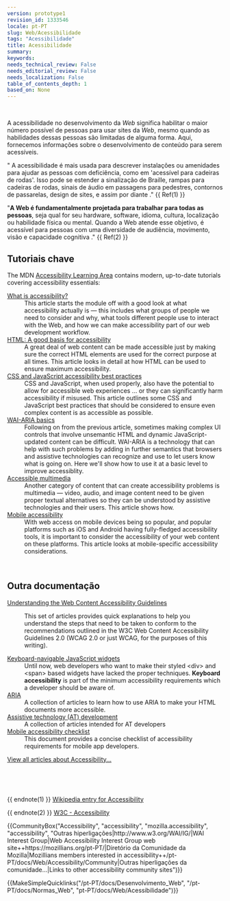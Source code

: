 ```yaml
---
version: prototype1
revision_id: 1333546
locale: pt-PT
slug: Web/Acessibilidade
tags: "Acessibilidade"
title: Acessibilidade
summary: 
keywords: 
needs_technical_review: False
needs_editorial_review: False
needs_localization: False
table_of_contents_depth: 1
based_on: None
---
```

<p>&nbsp;</p>

<p>A acessibilidade no desenvolvimento da <em>Web</em> significa habilitar o maior número possível de pessoas para usar sites da <em>Web</em>, mesmo quando as habilidades dessas pessoas são limitadas de alguma forma. Aqui, fornecemos informações sobre o desenvolvimento de conteúdo para serem acessíveis<span class="seoSummary">.</span></p>

<p>" A acessibilidade é mais usada para descrever instalações ou amenidades para ajudar as pessoas com deficiência, como em 'acessível para cadeiras de rodas'. Isso pode se estender a sinalização de Braille, rampas para cadeiras de rodas, sinais de áudio em passagens para pedestres, contornos de passarelas, design de sites, e assim por diante ." {{ Ref(1) }}</p>

<p>"<strong>A Web é fundamentalmente projetada para trabalhar para todas as pessoas</strong>, seja qual for seu hardware, software, idioma, cultura, localização ou habilidade física ou mental. Quando a Web atende esse objetivo, é acessível para pessoas com uma diversidade de audiência, movimento, visão e capacidade cognitiva ." {{ Ref(2) }}</p>

<div class="cleared topicpage-table">
<div class="section">
<h2 class="Key_accessibility_tutorials" id="Key_accessibility_tutorials" name="Key_accessibility_tutorials">Tutoriais chave</h2>

<p>The MDN <a href="/en-US/docs/Learn/Accessibility">Accessibility Learning Area</a> contains modern, up-to-date tutorials covering accessibility essentials:</p>

<dl>
 <dt><a href="/en-US/docs/Learn/Accessibility/What_is_accessibility">What is accessibility?</a></dt>
 <dd>This article starts the module off with a good look at what accessibility actually is — this includes what groups of people we need to consider and why, what tools different people use to interact with the Web, and how we can make accessibility part of our web development workflow.</dd>
 <dt><a href="/en-US/docs/Learn/Accessibility/HTML">HTML: A good basis for accessibility</a></dt>
 <dd>A great deal of web content can be made accessible just by making sure the correct HTML elements are used for the correct purpose at all times. This article looks in detail at how HTML can be used to ensure maximum accessibility.</dd>
 <dt><a href="/en-US/docs/Learn/Accessibility/CSS_and_JavaScript">CSS and JavaScript accessibility best practices</a></dt>
 <dd>CSS and JavaScript, when used properly, also have the potential to allow for accessible web experiences ... or they can significantly harm accessibility if misused. This article outlines some CSS and JavaScript best practices that should be considered to ensure even complex content is as accessible as possible.</dd>
 <dt><a href="/en-US/docs/Learn/Accessibility/WAI-ARIA_basics">WAI-ARIA basics</a></dt>
 <dd>Following on from the previous article, sometimes making complex UI controls that involve unsemantic HTML and dynamic JavaScript-updated content can be difficult. WAI-ARIA is a technology that can help with such problems by adding in further semantics that browsers and assistive technologies can recognize and use to let users know what is going on. Here we'll show how to use it at a basic level to improve accessiblity.</dd>
 <dt><a href="/en-US/docs/Learn/Accessibility/Multimedia">Accessible multimedia</a></dt>
 <dd>Another category of content that can create accessibility problems is multimedia — video, audio, and image content need to be given proper textual alternatives so they can be understood by assistive technologies and their users. This article shows how.</dd>
 <dt><a href="/en-US/docs/Learn/Accessibility/Mobile">Mobile accessibility</a></dt>
 <dd>With web access on mobile devices being so popular, and popular platforms such as iOS and Android having fully-fledged accessibility tools, it is important to consider the accessibility of your web content on these platforms. This article looks at mobile-specific accessibility considerations.</dd>
</dl>

<p>&nbsp;</p>
</div>

<div class="section">
<h2 class="Other_documentation" id="Other_documentation" name="Other_documentation">Outra documentação</h2>

<dl>
 <dt><a href="/en-US/docs/Web/Accessibility/Understanding_WCAG">Understanding the Web Content Accessibility Guidelines</a></dt>
 <dd>
 <p>This set of articles provides quick explanations to help you understand the steps that need to be taken to conform to the recommendations outlined in the W3C Web Content Accessibility Guidelines 2.0 (WCAG 2.0 or just WCAG, for the purposes of this writing).</p>
 </dd>
 <dt><a href="/en/Accessibility/Keyboard-navigable_JavaScript_widgets" title="en/Accessibility/Keyboard-navigable JavaScript widgets">Keyboard-navigable JavaScript widgets</a></dt>
 <dd>Until now, web developers who want to make their styled &lt;div&gt; and &lt;span&gt; based widgets have lacked the proper techniques. <strong>Keyboard accessibility</strong> is part of the minimum accessibility requirements which a developer should be aware of.</dd>
 <dt><a href="/en-US/docs/Accessibility/ARIA" title="/en-US/docs/Accessibility/ARIA">ARIA</a></dt>
 <dd>A collection of articles to learn how to use ARIA to make your HTML documents more accessible.</dd>
 <dt><a href="/en-US/docs/Accessibility/AT_Development" title="AT Development">Assistive technology (AT) development</a></dt>
 <dd>A collection of articles intended for AT developers</dd>
 <dt><a href="/en-US/docs/Web/Accessibility/Mobile_accessibility_checklist">Mobile accessibility checklist</a></dt>
 <dd>This document provides a concise checklist of accessibility requirements for mobile app developers.</dd>
</dl>

<p><span class="alllinks"><a href="/en-US/docs/tag/Accessibility" title="/en-US/docs/tag/Accessibility">View all articles about Accessibility...</a></span></p>

<p>&nbsp;</p>
</div>

<p>&nbsp;</p>
</div>

<p>{{ endnote(1) }} <a class="external" href="http://en.wikipedia.org/wiki/Accessibility">Wikipedia entry for Accessibility</a></p>

<p>{{ endnote(2) }} <a href="http://www.w3.org/standards/webdesign/accessibility" title="http://www.w3.org/standards/webdesign/accessibility">W3C - Accessibility</a></p>

<p>{{CommunityBox("Accessibility", "accessibility", "mozilla.accessibility", "accessibility", "Outras hiperligações|http://www.w3.org/WAI/IG/|WAI Interest Group|Web Accessibility Interest Group web site++https://mozillians.org/pt-PT/|Diretório da Comunidade da Mozilla|Mozillians members interested in accessibility++/pt-PT/docs/Web/Accessibility/Community|Outras hiperligações da comunidade...|Links to other accessibility community sites")}}</p>

<p>{{MakeSimpleQuicklinks("/pt-PT/docs/Desenvolvimento_Web", "/pt-PT/docs/Normas_Web", "pt-PT/docs/Web/Acessibilidade")}}</p>

<div alt="0" id="SL_balloon_obj" style="display: block;">
<div class="SL_ImTranslatorLogo" id="SL_button" style="background: rgba(0, 0, 0, 0) url(&quot;moz-extension://271edade-de3e-4cad-8a9c-234a8d637070/content/img/util/imtranslator-s.png&quot;) repeat scroll 0% 0%; display: block; opacity: 0; left: -8px; top: -25px; transition: visibility 2s ease 0s, opacity 2s linear 0s;">&nbsp;</div>

<div id="SL_shadow_translation_result2" style="display: none;">&nbsp;</div>

<div id="SL_shadow_translator" style="display: none;">
<div id="SL_planshet">
<div id="SL_arrow_up" style="background: rgba(0, 0, 0, 0) url(&quot;moz-extension://271edade-de3e-4cad-8a9c-234a8d637070/content/img/util/up.png&quot;) repeat scroll 0% 0%;">&nbsp;</div>

<div id="SL_Bproviders">
<div class="SL_BL_LABLE_ON" id="SL_P0" title="Google">G</div>

<div class="SL_BL_LABLE_ON" id="SL_P1" title="Microsoft">M</div>

<div class="SL_BL_LABLE_ON" id="SL_P2" title="Translator">T</div>
</div>

<div id="SL_alert_bbl" style="display: none;">
<div id="SLHKclose" style="background: rgba(0, 0, 0, 0) url(&quot;moz-extension://271edade-de3e-4cad-8a9c-234a8d637070/content/img/util/delete.png&quot;) repeat scroll 0% 0%;">&nbsp;</div>

<div id="SL_alert_cont">&nbsp;</div>
</div>

<div id="SL_TB">
<table cellspacing="1" id="SL_tables">
 <tbody>
  <tr>
   <td align="right" class="SL_td" width="10%"><input id="SL_locer" title="Bloquear idioma" type="checkbox" wtx-context="4CA5CE36-25D8-49E6-A19E-8319352194A0" /></td>
   <td align="left" class="SL_td" width="20%"><select id="SL_lng_from" style="background: rgb(255, 255, 255) url(&quot;moz-extension://271edade-de3e-4cad-8a9c-234a8d637070/content/img/util/select.png&quot;) no-repeat scroll 100% 0px;" wtx-context="AC22B0AC-28B7-40B2-88DA-CAEB6BBC1326"><option value="auto">Detectar idioma</option><option value="af">Africâner</option><option value="sq">Albanês</option><option value="de">Alemão</option><option value="ar">Arabe</option><option value="hy">Armênio</option><option value="az">Azerbaijano</option><option value="eu">Basco</option><option value="bn">Bengali</option><option value="be">Bielo-russo</option><option value="my">Birmanês</option><option value="bs">Bósnio</option><option value="bg">Búlgaro</option><option value="ca">Catalão</option><option value="kk">Cazaque</option><option value="ceb">Cebuano</option><option value="ny">Chichewa</option><option value="zh-CN">Chinês (Simp)</option><option value="zh-TW">Chinês (Trad)</option><option value="si">Cingalês</option><option value="ko">Coreano</option><option value="ht">Crioulo haitiano</option><option value="hr">Croata</option><option value="da">Dinamarquês</option><option value="sk">Eslovaco</option><option value="sl">Esloveno</option><option value="es">Espanhol</option><option value="eo">Esperanto</option><option value="et">Estoniano</option><option value="fi">Finlandês</option><option value="fr">Francês</option><option value="gl">Galego</option><option value="cy">Galês</option><option value="ka">Georgiano</option><option value="el">Grego</option><option value="gu">Gujarati</option><option value="ha">Hauça</option><option value="iw">Hebraico</option><option value="hi">Hindi</option><option value="hmn">Hmong</option><option value="nl">Holandês</option><option value="hu">Húngaro</option><option value="ig">Igbo</option><option value="id">Indonésio</option><option value="en">Inglês</option><option value="yo">Ioruba</option><option value="ga">Irlandês</option><option value="is">Islandês</option><option value="it">Italiano</option><option value="ja">Japonês</option><option value="jw">Javanês</option><option value="kn">Kannada</option><option value="km">Khmer</option><option value="lo">Laosiano</option><option value="la">Latim</option><option value="lv">Letão</option><option value="lt">Lituano</option><option value="mk">Macedônico</option><option value="ml">Malaiala</option><option value="ms">Malaio</option><option value="mg">Malgaxe</option><option value="mt">Maltês</option><option value="mi">Maori</option><option value="mr">Marathi</option><option value="mn">Mongol</option><option value="ne">Nepalês</option><option value="no">Norueguês</option><option value="fa">Persa</option><option value="pl">Polonês</option><option value="pt">Português</option><option value="pa">Punjabi</option><option value="ro">Romeno</option><option value="ru">Russo</option><option value="sr">Sérvio</option><option value="st">Sesotho</option><option value="so">Somália</option><option value="sw">Suaíli</option><option value="su">Sudanês</option><option value="sv">Sueco</option><option value="tg">Tadjique</option><option value="tl">Tagalo</option><option value="th">Tailandês</option><option value="ta">Tâmil</option><option value="cs">Tcheco</option><option value="te">Telugo</option><option value="tr">Turco</option><option value="uk">Ucraniano</option><option value="ur">Urdu</option><option value="uz">Uzbeque</option><option value="vi">Vietnamita</option><option value="yi">Yiddish</option><option value="zu">Zulu</option></select></td>
   <td align="center" class="SL_td" width="3">
    <div id="SL_switch_b" style="background: rgba(0, 0, 0, 0) url(&quot;moz-extension://271edade-de3e-4cad-8a9c-234a8d637070/content/img/util/switchb.png&quot;) repeat scroll 0% 0%;" title="Alternar Idiomas">&nbsp;</div>
   </td>
   <td align="left" class="SL_td" width="20%"><select id="SL_lng_to" style="background: rgb(255, 255, 255) url(&quot;moz-extension://271edade-de3e-4cad-8a9c-234a8d637070/content/img/util/select.png&quot;) no-repeat scroll 100% 0px;" wtx-context="07C69768-6A44-486F-8C24-F4901BD6CEA9"><option value="af">Africâner</option><option value="sq">Albanês</option><option value="de">Alemão</option><option value="ar">Arabe</option><option value="hy">Armênio</option><option value="az">Azerbaijano</option><option value="eu">Basco</option><option value="bn">Bengali</option><option value="be">Bielo-russo</option><option value="my">Birmanês</option><option value="bs">Bósnio</option><option value="bg">Búlgaro</option><option value="ca">Catalão</option><option value="kk">Cazaque</option><option value="ceb">Cebuano</option><option value="ny">Chichewa</option><option value="zh-CN">Chinês (Simp)</option><option value="zh-TW">Chinês (Trad)</option><option value="si">Cingalês</option><option value="ko">Coreano</option><option value="ht">Crioulo haitiano</option><option value="hr">Croata</option><option value="da">Dinamarquês</option><option value="sk">Eslovaco</option><option value="sl">Esloveno</option><option value="es">Espanhol</option><option value="eo">Esperanto</option><option value="et">Estoniano</option><option value="fi">Finlandês</option><option value="fr">Francês</option><option value="gl">Galego</option><option value="cy">Galês</option><option value="ka">Georgiano</option><option value="el">Grego</option><option value="gu">Gujarati</option><option value="ha">Hauça</option><option value="iw">Hebraico</option><option value="hi">Hindi</option><option value="hmn">Hmong</option><option value="nl">Holandês</option><option value="hu">Húngaro</option><option value="ig">Igbo</option><option value="id">Indonésio</option><option selected="selected" value="en">Inglês</option><option value="yo">Ioruba</option><option value="ga">Irlandês</option><option value="is">Islandês</option><option value="it">Italiano</option><option value="ja">Japonês</option><option value="jw">Javanês</option><option value="kn">Kannada</option><option value="km">Khmer</option><option value="lo">Laosiano</option><option value="la">Latim</option><option value="lv">Letão</option><option value="lt">Lituano</option><option value="mk">Macedônico</option><option value="ml">Malaiala</option><option value="ms">Malaio</option><option value="mg">Malgaxe</option><option value="mt">Maltês</option><option value="mi">Maori</option><option value="mr">Marathi</option><option value="mn">Mongol</option><option value="ne">Nepalês</option><option value="no">Norueguês</option><option value="fa">Persa</option><option value="pl">Polonês</option><option value="pt">Português</option><option value="pa">Punjabi</option><option value="ro">Romeno</option><option value="ru">Russo</option><option value="sr">Sérvio</option><option value="st">Sesotho</option><option value="so">Somália</option><option value="sw">Suaíli</option><option value="su">Sudanês</option><option value="sv">Sueco</option><option value="tg">Tadjique</option><option value="tl">Tagalo</option><option value="th">Tailandês</option><option value="ta">Tâmil</option><option value="cs">Tcheco</option><option value="te">Telugo</option><option value="tr">Turco</option><option value="uk">Ucraniano</option><option value="ur">Urdu</option><option value="uz">Uzbeque</option><option value="vi">Vietnamita</option><option value="yi">Yiddish</option><option value="zu">Zulu</option></select></td>
   <td align="center" class="SL_td" width="8%">
    <div id="SL_TTS_voice" style="background: rgba(0, 0, 0, 0) url(&quot;moz-extension://271edade-de3e-4cad-8a9c-234a8d637070/content/img/util/ttsvoice.png&quot;) repeat scroll 0% 0%;" title="Ouça">&nbsp;</div>
   </td>
   <td align="center" class="SL_td" width="8%">
    <div class="SL_copy" id="SL_copy" style="background: rgba(0, 0, 0, 0) url(&quot;moz-extension://271edade-de3e-4cad-8a9c-234a8d637070/content/img/util/copy.png&quot;) repeat scroll 0% 0%;" title="Copiar">&nbsp;</div>
   </td>
   <td align="center" class="SL_td" width="8%">
    <div id="SL_bbl_font_patch">&nbsp;</div>

    <div class="SL_bbl_font" id="SL_bbl_font" style="background: rgba(0, 0, 0, 0) url(&quot;moz-extension://271edade-de3e-4cad-8a9c-234a8d637070/content/img/util/font.png&quot;) repeat scroll 0% 0%;" title="Tamanho da fonte">&nbsp;</div>
   </td>
   <td align="center" class="SL_td" width="8%">
    <div id="SL_bbl_help" style="background: rgba(0, 0, 0, 0) url(&quot;moz-extension://271edade-de3e-4cad-8a9c-234a8d637070/content/img/util/bhelp.png&quot;) repeat scroll 0% 0%;" title="Ajuda">&nbsp;</div>
   </td>
   <td align="right" class="SL_td" width="15%">
    <div class="SL_pin_off" id="SL_pin" style="background: rgba(0, 0, 0, 0) url(&quot;moz-extension://271edade-de3e-4cad-8a9c-234a8d637070/content/img/util/pin-on.png&quot;) repeat scroll 0% 0%;" title="Fixar a janela de pop-up">&nbsp;</div>
   </td>
  </tr>
 </tbody>
</table>
</div>
</div>

<div id="SL_shadow_translation_result" style="visibility: visible;">&nbsp;</div>

<div class="SL_loading" id="SL_loading" style="background: rgba(0, 0, 0, 0) url(&quot;moz-extension://271edade-de3e-4cad-8a9c-234a8d637070/content/img/util/loading.gif&quot;) repeat scroll 0% 0%;">&nbsp;</div>

<div id="SL_player2">&nbsp;</div>

<div id="SL_alert100">A função de fala é limitada a 200 caracteres</div>

<div id="SL_Balloon_options" style="background: rgb(255, 255, 255) url(&quot;moz-extension://271edade-de3e-4cad-8a9c-234a8d637070/content/img/util/bg3.png&quot;) repeat scroll 0% 0%;">
<div id="SL_arrow_down" style="background: rgba(0, 0, 0, 0) url(&quot;moz-extension://271edade-de3e-4cad-8a9c-234a8d637070/content/img/util/down.png&quot;) repeat scroll 0% 0%;">&nbsp;</div>

<table id="SL_tbl_opt" style="width:100%">
 <tbody>
  <tr>
   <td align="center" width="5%"><input checked="checked" id="SL_BBL_locer" title="Mostrar o botão do ImTranslator 3 segundos" type="checkbox" wtx-context="BE2E3357-B41C-4899-8452-03F1768AB0D5" /></td>
   <td align="left" width="5%">
    <div id="SL_BBL_IMG" style="background: rgba(0, 0, 0, 0) url(&quot;moz-extension://271edade-de3e-4cad-8a9c-234a8d637070/content/img/util/bbl-logo.png&quot;) repeat scroll 0% 0%;" title="Mostrar o botão do ImTranslator 3 segundos">&nbsp;</div>
   </td>
   <td align="center" width="70%"><a class="SL_options" href="moz-extension://271edade-de3e-4cad-8a9c-234a8d637070/content/html/options/options.html?bbl" target="_blank" title="Mostrar opções">Opções</a> : <a class="SL_options" href="moz-extension://271edade-de3e-4cad-8a9c-234a8d637070/content/html/options/options.html?hist" target="_blank" title="Histórico de tradução">Histórico</a> : <a class="SL_options" href="moz-extension://271edade-de3e-4cad-8a9c-234a8d637070/content/html/options/options.html?feed" target="_blank" title="Comentários">Comentários</a> : <a class="SL_options" href="https://www.paypal.com/cgi-bin/webscr?cmd=_s-xclick&amp;hosted_button_id=GD9D8CPW8HFA2" target="_blank" title="Faça sua contribuição">Donate</a></td>
   <td align="right" width="15%"><span id="SL_Balloon_Close" title="Encerrar">Encerrar</span></td>
  </tr>
 </tbody>
</table>
</div>
</div>
</div>


